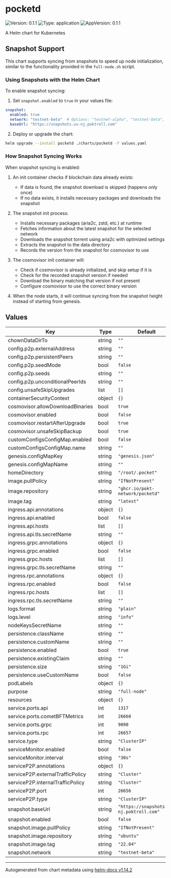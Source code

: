 # pocketd

![Version: 0.1.1](https://img.shields.io/badge/Version-0.1.1-informational?style=flat-square) ![Type: application](https://img.shields.io/badge/Type-application-informational?style=flat-square) ![AppVersion: 0.1.1](https://img.shields.io/badge/AppVersion-0.1.1-informational?style=flat-square)

A Helm chart for Kubernetes

## Snapshot Support

This chart supports syncing from snapshots to speed up node initialization, similar to the functionality provided in the `full-node.sh` script.

### Using Snapshots with the Helm Chart

To enable snapshot syncing:

1. Set `snapshot.enabled` to `true` in your values file:

```yaml
snapshot:
  enabled: true
  network: "testnet-beta"  # Options: "testnet-alpha", "testnet-beta", "mainnet"
  baseUrl: "https://snapshots.us-nj.poktroll.com"
```

2. Deploy or upgrade the chart:

```bash
helm upgrade --install pocketd ./charts/pocketd -f values.yaml
```

### How Snapshot Syncing Works

When snapshot syncing is enabled:

1. An init container checks if blockchain data already exists:
   - If data is found, the snapshot download is skipped (happens only once)
   - If no data exists, it installs necessary packages and downloads the snapshot

2. The snapshot init process:
   - Installs necessary packages (aria2c, zstd, etc.) at runtime
   - Fetches information about the latest snapshot for the selected network
   - Downloads the snapshot torrent using aria2c with optimized settings
   - Extracts the snapshot to the data directory
   - Records the version from the snapshot for cosmovisor to use

3. The cosmovisor init container will:
   - Check if cosmovisor is already initialized, and skip setup if it is
   - Check for the recorded snapshot version if needed
   - Download the binary matching that version if not present
   - Configure cosmovisor to use the correct binary version

4. When the node starts, it will continue syncing from the snapshot height instead of starting from genesis.

## Values

| Key | Type | Default | Description |
|-----|------|---------|-------------|
| chownDataDirTo | string | `""` |  |
| config.p2p.externalAddress | string | `""` |  |
| config.p2p.persistentPeers | string | `""` |  |
| config.p2p.seedMode | bool | `false` |  |
| config.p2p.seeds | string | `""` |  |
| config.p2p.unconditionalPeerIds | string | `""` |  |
| config.unsafeSkipUpgrades | list | `[]` |  |
| containerSecurityContext | object | `{}` |  |
| cosmovisor.allowDownloadBinaries | bool | `true` |  |
| cosmovisor.enabled | bool | `false` |  |
| cosmovisor.restartAfterUpgrade | bool | `true` |  |
| cosmovisor.unsafeSkipBackup | bool | `true` |  |
| customConfigsConfigMap.enabled | bool | `false` |  |
| customConfigsConfigMap.name | string | `""` |  |
| genesis.configMapKey | string | `"genesis.json"` |  |
| genesis.configMapName | string | `""` |  |
| homeDirectory | string | `"/root/.pocket"` |  |
| image.pullPolicy | string | `"IfNotPresent"` |  |
| image.repository | string | `"ghcr.io/pokt-network/pocketd"` |  |
| image.tag | string | `"latest"` |  |
| ingress.api.annotations | object | `{}` |  |
| ingress.api.enabled | bool | `false` |  |
| ingress.api.hosts | list | `[]` |  |
| ingress.api.tls.secretName | string | `""` |  |
| ingress.grpc.annotations | object | `{}` |  |
| ingress.grpc.enabled | bool | `false` |  |
| ingress.grpc.hosts | list | `[]` |  |
| ingress.grpc.tls.secretName | string | `""` |  |
| ingress.rpc.annotations | object | `{}` |  |
| ingress.rpc.enabled | bool | `false` |  |
| ingress.rpc.hosts | list | `[]` |  |
| ingress.rpc.tls.secretName | string | `""` |  |
| logs.format | string | `"plain"` |  |
| logs.level | string | `"info"` |  |
| nodeKeysSecretName | string | `""` |  |
| persistence.className | string | `""` |  |
| persistence.customName | string | `""` |  |
| persistence.enabled | bool | `true` |  |
| persistence.existingClaim | string | `""` |  |
| persistence.size | string | `"1Gi"` |  |
| persistence.useCustomName | bool | `false` |  |
| podLabels | object | `{}` |  |
| purpose | string | `"full-node"` |  |
| resources | object | `{}` |  |
| service.ports.api | int | `1317` |  |
| service.ports.cometBFTMetrics | int | `26660` |  |
| service.ports.grpc | int | `9090` |  |
| service.ports.rpc | int | `26657` |  |
| service.type | string | `"ClusterIP"` |  |
| serviceMonitor.enabled | bool | `false` |  |
| serviceMonitor.interval | string | `"30s"` |  |
| serviceP2P.annotations | object | `{}` |  |
| serviceP2P.externalTrafficPolicy | string | `"Cluster"` |  |
| serviceP2P.internalTrafficPolicy | string | `"Cluster"` |  |
| serviceP2P.port | int | `26656` |  |
| serviceP2P.type | string | `"ClusterIP"` |  |
| snapshot.baseUrl | string | `"https://snapshots.us-nj.poktroll.com"` |  |
| snapshot.enabled | bool | `false` |  |
| snapshot.image.pullPolicy | string | `"IfNotPresent"` |  |
| snapshot.image.repository | string | `"ubuntu"` |  |
| snapshot.image.tag | string | `"22.04"` |  |
| snapshot.network | string | `"testnet-beta"` |  |

----------------------------------------------
Autogenerated from chart metadata using [helm-docs v1.14.2](https://github.com/norwoodj/helm-docs/releases/v1.14.2)
